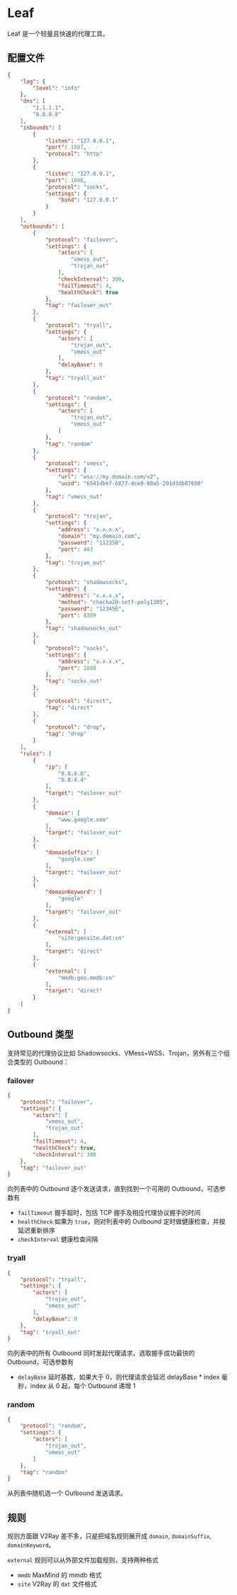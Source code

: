 # Leaf

Leaf 是一个轻量且快速的代理工具。

## 配置文件

```json
{
    "log": {
        "level": "info"
    },
    "dns": [
        "1.1.1.1",
        "8.8.8.8"
    ],
    "inbounds": [
        {
            "listen": "127.0.0.1",
            "port": 1087,
            "protocol": "http"
        },
        {
            "listen": "127.0.0.1",
            "port": 1086,
            "protocol": "socks",
            "settings": {
                "bind": "127.0.0.1"
            }
        }
    ],
    "outbounds": [
        {
            "protocol": "failover",
            "settings": {
                "actors": [
                    "vmess_out",
                    "trojan_out"
                ],
                "checkInterval": 300,
                "failTimeout": 4,
                "healthCheck": true
            },
            "tag": "failover_out"
        },
        {
            "protocol": "tryall",
            "settings": {
                "actors": [
                    "trojan_out",
                    "vmess_out"
                ],
                "delayBase": 0
            },
            "tag": "tryall_out"
        },
        {
            "protocol": "random",
            "settings": {
                "actors": [
                    "trojan_out",
                    "vmess_out"
                ]
            },
            "tag": "random"
        },
        {
            "protocol": "vmess",
            "settings": {
                "url": "wss://my.domain.com/v2",
                "uuid": "6541dbe7-6877-4ce0-80a5-291d3db87650"
            },
            "tag": "vmess_out"
        },
        {
            "protocol": "trojan",
            "settings": {
                "address": "x.x.x.x",
                "domain": "my.domain.com",
                "password": "112358",
                "port": 443
            },
            "tag": "trojan_out"
        },
        {
            "protocol": "shadowsocks",
            "settings": {
                "address": "x.x.x.x",
                "method": "chacha20-ietf-poly1305",
                "password": "123456",
                "port": 8389
            },
            "tag": "shadowsocks_out"
        },
        {
            "protocol": "socks",
            "settings": {
                "address": "x.x.x.x",
                "port": 1080
            },
            "tag": "socks_out"
        },
        {
            "protocol": "direct",
            "tag": "direct"
        },
        {
            "protocol": "drop",
            "tag": "drop"
        }
    ],
    "rules": [
        {
            "ip": [
                "8.8.8.8",
                "8.8.4.4"
            ],
            "target": "failover_out"
        },
        {
            "domain": [
                "www.google.com"
            ],
            "target": "failover_out"
        },
        {
            "domainSuffix": [
                "google.com"
            ],
            "target": "failover_out"
        },
        {
            "domainKeyword": [
                "google"
            ],
            "target": "failover_out"
        },
        {
            "external": [
                "site:geosite.dat:cn"
            ],
            "target": "direct"
        },
        {
            "external": [
                "mmdb:geo.mmdb:cn"
            ],
            "target": "direct"
        }
    ]
}
```

## Outbound 类型

支持常见的代理协议比如 Shadowsocks、VMess+WSS、Trojan，另外有三个组合类型的 Outbound：

### failover

```json
{
    "protocol": "failover",
    "settings": {
        "actors": [
            "vmess_out",
            "trojan_out"
        ],
        "failTimeout": 4,
        "healthCheck": true,
        "checkInterval": 300
    },
    "tag": "failover_out"
}
```

向列表中的 Outbound 逐个发送请求，直到找到一个可用的 Outbound，可选参数有

- `failTimeout` 握手超时，包括 TCP 握手及相应代理协议握手的时间
- `healthCheck` 如果为 `true`，则对列表中的 Outbound 定时做健康检查，并按延迟重新排序
- `checkInterval` 健康检查间隔

### tryall

```json
{
    "protocol": "tryall",
    "settings": {
        "actors": [
            "trojan_out",
            "vmess_out"
        ],
        "delayBase": 0
    },
    "tag": "tryall_out"
}
```

向列表中的所有 Outbound 同时发起代理请求，选取握手成功最快的 Outbound，可选参数有

- `delayBase` 延时基数，如果大于 0，则代理请求会延迟 delayBase * index 毫秒，index 从 0 起，每个 Outbound 递增 1

### random

```json
{
    "protocol": "random",
    "settings": {
        "actors": [
            "trojan_out",
            "vmess_out"
        ]
    },
    "tag": "random"
}
```

从列表中随机选一个 Outbound 发送请求。

## 规则

规则方面跟 V2Ray 差不多，只是把域名规则展开成 `domain`, `domainSuffix`, `domainKeyword`。

`external` 规则可以从外部文件加载规则，支持两种格式

- `mmdb` MaxMind 的 mmdb 格式
- `site` V2Ray 的 `dat` 文件格式
